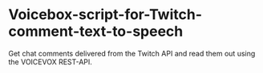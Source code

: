 # Voicebox-script-for-Twitch-comment-text-to-speech
Get chat comments delivered from the Twitch API and read them out using the VOICEVOX REST-API.
